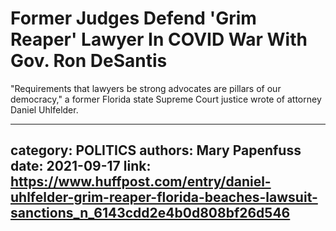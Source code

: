 # Former Judges Defend 'Grim Reaper' Lawyer In COVID War With Gov. Ron DeSantis

"Requirements that lawyers be strong advocates are pillars of our democracy," a former Florida state Supreme Court justice wrote of attorney Daniel Uhlfelder.

---
category: POLITICS
authors: Mary Papenfuss
date: 2021-09-17
link: https://www.huffpost.com/entry/daniel-uhlfelder-grim-reaper-florida-beaches-lawsuit-sanctions_n_6143cdd2e4b0d808bf26d546
---
